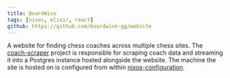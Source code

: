 ```yaml
---
title: BoardWise
tags: [nixos, elixir, react]
github: https://github.com/boardwise-gg/website
---
```


A website for finding chess coaches across multiple chess sites. The
[coach-scraper](https://github.com/boardwise-gg/coach-scraper) project is
responsible for scraping coach data and streaming it into a Postgres instance
hosted alongside the website. The machine the site is hosted on is configured
from within [nixos-configuration](https://github.com/jrpotter/nixos-configuration).
